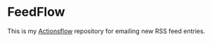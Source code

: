 # FeedFlow

This is my [Actionsflow](https://github.com/actionsflow/actionsflow) repository
for emailing new RSS feed entries.
